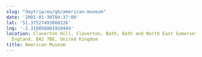 ```yaml
---
slug: "daytrip/eu/gb/american-museum"
date: '2001-01-30T04:37:00'
lat: '51.37527493660226'
lng: '-2.310856801910404'
location: Claverton Hill, Claverton, Bath, Bath and North East Somerset, West of England,
  England, BA2 7BE, United Kingdom
title: American Museum
---
```




